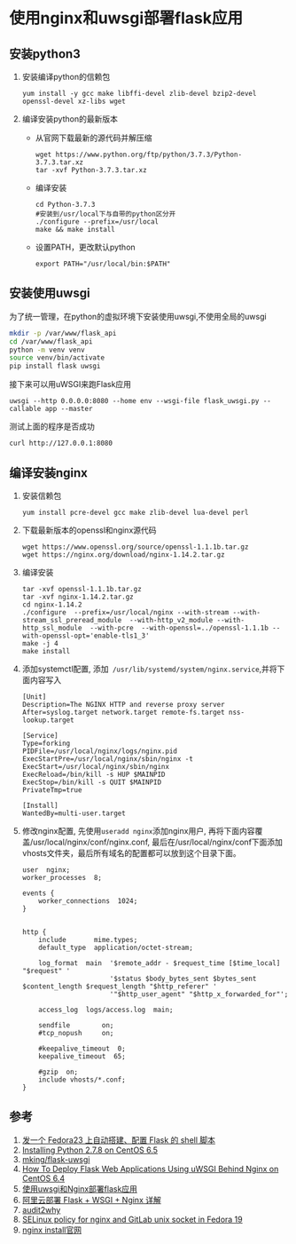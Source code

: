 # 使用nginx和uwsgi部署flask应用

## 安装python3

1. 安装编译python的信赖包

    ```
    yum install -y gcc make libffi-devel zlib-devel bzip2-devel openssl-devel xz-libs wget
    ```

2. 编译安装python的最新版本

    * 从官网下载最新的源代码并解压缩

        ```
        wget https://www.python.org/ftp/python/3.7.3/Python-3.7.3.tar.xz
        tar -xvf Python-3.7.3.tar.xz
        ```

    * 编译安装

        ```
        cd Python-3.7.3
        #安装到/usr/local下与自带的python区分开
        ./configure --prefix=/usr/local
        make && make install
        ```
    * 设置PATH，更改默认python

        ```
        export PATH="/usr/local/bin:$PATH"
        ```

## 安装使用uwsgi

为了统一管理，在python的虚拟环境下安装使用uwsgi,不使用全局的uwsgi

```bash
mkdir -p /var/www/flask_api
cd /var/www/flask_api
python -m venv venv
source venv/bin/activate
pip install flask uwsgi
```

接下来可以用uWSGI来跑Flask应用

```
uwsgi --http 0.0.0.0:8080 --home env --wsgi-file flask_uwsgi.py --callable app --master
```

测试上面的程序是否成功

```
curl http://127.0.0.1:8080
```

## 编译安装nginx

1. 安装信赖包

    ```
    yum install pcre-devel gcc make zlib-devel lua-devel perl
    ```

2. 下载最新版本的openssl和nginx源代码

    ```
    wget https://www.openssl.org/source/openssl-1.1.1b.tar.gz
    wget https://nginx.org/download/nginx-1.14.2.tar.gz
    ```

3. 编译安装

    ```
    tar -xvf openssl-1.1.1b.tar.gz
    tar -xvf nginx-1.14.2.tar.gz
    cd nginx-1.14.2
    ./configure  --prefix=/usr/local/nginx --with-stream --with-stream_ssl_preread_module  --with-http_v2_module --with-http_ssl_module  --with-pcre  --with-openssl=../openssl-1.1.1b --with-openssl-opt='enable-tls1_3'
    make -j 4
    make install
    ```

4. 添加systemctl配置, 添加` /usr/lib/systemd/system/nginx.service`,并将下面内容写入

    ```
    [Unit]
    Description=The NGINX HTTP and reverse proxy server
    After=syslog.target network.target remote-fs.target nss-lookup.target

    [Service]
    Type=forking
    PIDFile=/usr/local/nginx/logs/nginx.pid
    ExecStartPre=/usr/local/nginx/sbin/nginx -t
    ExecStart=/usr/local/nginx/sbin/nginx
    ExecReload=/bin/kill -s HUP $MAINPID
    ExecStop=/bin/kill -s QUIT $MAINPID
    PrivateTmp=true

    [Install]
    WantedBy=multi-user.target
    ```

5. 修改nginx配置, 先使用`useradd nginx`添加nginx用户, 再将下面内容覆盖/usr/local/nginx/conf/nginx.conf, 最后在/usr/local/nginx/conf下面添加vhosts文件夹，最后所有域名的配置都可以放到这个目录下面。

	```nginx
	user  nginx;
	worker_processes  8;

	events {
		worker_connections  1024;
	}


	http {
		include       mime.types;
		default_type  application/octet-stream;

		log_format  main  '$remote_addr - $request_time [$time_local] "$request" '
						  '$status $body_bytes_sent $bytes_sent $content_length $request_length "$http_referer" '
						  '"$http_user_agent" "$http_x_forwarded_for"';

		access_log  logs/access.log  main;

		sendfile        on;
		#tcp_nopush     on;

		#keepalive_timeout  0;
		keepalive_timeout  65;

		#gzip  on;
		include vhosts/*.conf;
	}
	```





## 参考

1. [发一个 Fedora23 上自动搭建、配置 Flask 的 shell 脚本](https://www.v2ex.com/t/254879)
2. [Installing Python 2.7.8 on CentOS 6.5](http://bicofino.io/2014/01/16/installing-python-2-dot-7-6-on-centos-6-dot-5/)
3. [mking/flask-uwsgi](https://github.com/mking/flask-uwsgi)
4. [How To Deploy Flask Web Applications Using uWSGI Behind Nginx on CentOS 6.4](https://www.digitalocean.com/community/tutorials/how-to-deploy-flask-web-applications-using-uwsgi-behind-nginx-on-centos-6-4)
5. [使用uwsgi和Nginx部署flask应用](https://segmentfault.com/a/1190000002411626)
6. [阿里云部署 Flask + WSGI + Nginx 详解](http://www.cnblogs.com/Ray-liang/p/4173923.html)
7. [audit2why](https://screamingadmin.wordpress.com/2012/08/20/audit2why/)
8. [SELinux policy for nginx and GitLab unix socket in Fedora 19](http://axilleas.me/en/blog/2013/selinux-policy-for-nginx-and-gitlab-unix-socket-in-fedora-19/)
9. [nginx install官网](https://www.nginx.com/resources/wiki/start/topics/tutorials/install/#)
